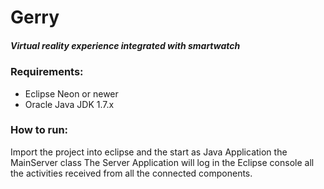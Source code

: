 # Gerry

##### Virtual reality experience integrated with smartwatch

### Requirements:
- Eclipse Neon or newer
- Oracle Java JDK 1.7.x

### How to run:
Import the project into eclipse and the start as Java Application the MainServer class
The Server Application will log in the Eclipse console all the activities received from all the connected components.